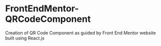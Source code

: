 # FrontEndMentor-QRCodeComponent
Creation of QR Code Component as guided by Front End Mentor website built using React.js
